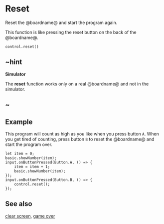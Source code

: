 # Reset

Reset the @boardname@ and start the program again.

This function is like pressing the reset button on the back of the @boardname@.

```sig
control.reset()
```
## ~hint

**Simulator**

The **reset** function works only on a real @boardname@ and not in the simulator.

## ~

## Example

This program will count as high as you like when you press button `A`.
When you get tired of counting, press button `B` to reset the
@boardname@ and start the program over.

```blocks
let item = 0;
basic.showNumber(item);
input.onButtonPressed(Button.A, () => {
    item = item + 1;
    basic.showNumber(item);
});
input.onButtonPressed(Button.B, () => {
    control.reset();
});
```

## See also

[clear screen](/makecode-blockeditor/reference/basic/clear-screen), [game over](/makecode-blockeditor/reference/game/game-over)
